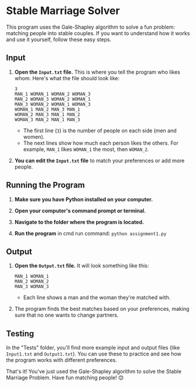 # Stable Marriage Solver

This program uses the Gale-Shapley algorithm to solve a fun problem: matching people into stable couples. If you want to understand how it works and use it yourself, follow these easy steps.

## Input

1. **Open the `Input.txt` file.** This is where you tell the program who likes whom. Here's what the file should look like:

    ```
    3
    MAN_1 WOMAN_1 WOMAN_2 WOMAN_3
    MAN_2 WOMAN_3 WOMAN_2 WOMAN_1
    MAN_3 WOMAN_2 WOMAN_1 WOMAN_3
    WOMAN_1 MAN_2 MAN_3 MAN_1
    WOMAN_2 MAN_3 MAN_1 MAN_2
    WOMAN_3 MAN_2 MAN_1 MAN_3
    ```

    - The first line (`3`) is the number of people on each side (men and women).
    - The next lines show how much each person likes the others. For example, `MAN_1` likes `WOMAN_1` the most, then `WOMAN_2`.

2. **You can edit the `Input.txt` file** to match your preferences or add more people.

## Running the Program

1. **Make sure you have Python installed on your computer.**

2. **Open your computer's command prompt or terminal.**

3. **Navigate to the folder where the program is located.**

4. **Run the program** in cmd run command: `python assignment1.py`

## Output

1. **Open the `Output.txt` file.** It will look something like this:

    ```
    MAN_1 WOMAN_1
    MAN_2 WOMAN_2
    MAN_3 WOMAN_3
    ```

    - Each line shows a man and the woman they're matched with.

2. The program finds the best matches based on your preferences, making sure that no one wants to change partners.

## Testing

In the "Tests" folder, you'll find more example input and output files (like `Input1.txt` and `Output1.txt`). You can use these to practice and see how the program works with different preferences.

That's it! You've just used the Gale-Shapley algorithm to solve the Stable Marriage Problem. Have fun matching people! 😊
